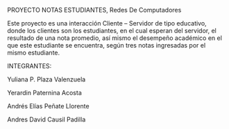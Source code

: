 PROYECTO NOTAS ESTUDIANTES,
Redes De Computadores

Este proyecto es una interacción Cliente – Servidor de tipo educativo, donde los clientes son los estudiantes, en el cual esperan del servidor, el resultado de una nota promedio, así mismo el desempeño académico en el que este estudiante se encuentra, según tres notas ingresadas por el mismo estudiante.


INTEGRANTES:

Yuliana P. Plaza Valenzuela

Yerardin Paternina Acosta

Andrés Elías Peñate Llorente

Andres David Causil Padilla
